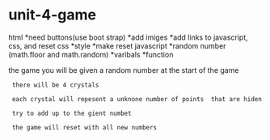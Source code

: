 # unit-4-game

html
  *need buttons(use boot strap) 
  *add imiges 
  *add links to javascript, css, and reset
css 
  *style 
  *make reset 
javascript 
   *random number (math.floor and math.random) 
   *varibals 
   *function 
   
   


the game 
     you will be given a random number at the start of the game 

     there will be 4 crystals 

     each crystal will repesent a unknone number of points  that are hiden 

     try to add up to the gient numbet 

     the game will reset with all new numbers 
